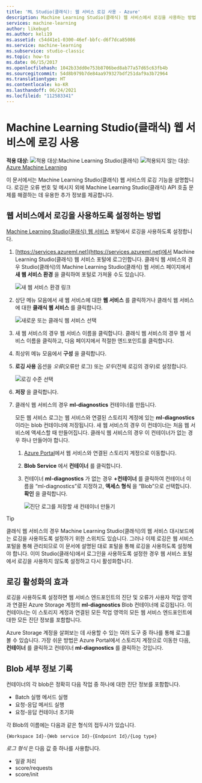 ```yaml
---
title: 'ML Studio(클래식): 웹 서비스 로깅 사용 - Azure'
description: Machine Learning Studio(클래식) 웹 서비스에서 로깅을 사용하는 방법을 알아봅니다. 로깅은 API 문제를 해결하는 데 도움이 되는 추가 정보를 제공합니다.
services: machine-learning
author: likebupt
ms.author: keli19
ms.assetid: c54d41e1-0300-46ef-bbfc-d6f7dca85086
ms.service: machine-learning
ms.subservice: studio-classic
ms.topic: how-to
ms.date: 06/15/2017
ms.openlocfilehash: 1042b33dd0e753b8706bed8ab77a57d65c63fb4b
ms.sourcegitcommit: 54d8b979b7de84aa979327bdf251daf9a3b72964
ms.translationtype: HT
ms.contentlocale: ko-KR
ms.lasthandoff: 06/24/2021
ms.locfileid: "112583341"
---
```

# <a name="enable-logging-for-machine-learning-studio-classic-web-services"></a>Machine Learning Studio(클래식) 웹 서비스에 로깅 사용

**적용 대상:**  ![적용 대상:](../../../includes/media/aml-applies-to-skus/yes.png)Machine Learning Studio(클래식)  ![적용되지 않는 대상:](../../../includes/media/aml-applies-to-skus/no.png)[Azure Machine Learning](../overview-what-is-machine-learning-studio.md#ml-studio-classic-vs-azure-machine-learning-studio)


이 문서에서는 Machine Learning Studio(클래식) 웹 서비스의 로깅 기능을 설명합니다. 로깅은 오류 번호 및 메시지 외에 Machine Learning Studio(클래식) API 호출 문제를 해결하는 데 유용한 추가 정보를 제공합니다.  

## <a name="how-to-enable-logging-for-a-web-service"></a>웹 서비스에서 로깅을 사용하도록 설정하는 방법

[Machine Learning Studio(클래식) 웹 서비스](https://services.azureml.net) 포털에서 로깅을 사용하도록 설정합니다. 

1. [https://services.azureml.net](https://services.azureml.net)에서 Machine Learning Studio(클래식) 웹 서비스 포털에 로그인합니다. 클래식 웹 서비스의 경우 Studio(클래식)의 Machine Learning Studio(클래식) 웹 서비스 페이지에서 **새 웹 서비스 환경** 을 클릭하여 포털로 가져올 수도 있습니다.

   ![새 웹 서비스 환경 링크](./media/web-services-logging/new-web-services-experience-link.png)

2. 상단 메뉴 모음에서 새 웹 서비스에 대한 **웹 서비스** 를 클릭하거나 클래식 웹 서비스에 대한 **클래식 웹 서비스** 를 클릭합니다.

   ![새로운 또는 클래식 웹 서비스 선택](./media/web-services-logging/select-web-service.png)

3. 새 웹 서비스의 경우 웹 서비스 이름을 클릭합니다. 클래식 웹 서비스의 경우 웹 서비스 이름을 클릭하고, 다음 페이지에서 적절한 엔드포인트를 클릭합니다.

4. 최상위 메뉴 모음에서 **구성** 을 클릭합니다.

5. **로깅 사용** 옵션을 *오류*(오류만 로그) 또는 *모두*(전체 로깅의 경우)로 설정합니다.

   ![로깅 수준 선택](./media/web-services-logging/enable-logging.png)

6. **저장** 을 클릭합니다.

7. 클래식 웹 서비스의 경우 **ml-diagnostics** 컨테이너를 만듭니다.

   모든 웹 서비스 로그는 웹 서비스와 연결된 스토리지 계정에 있는 **ml-diagnostics** 이라는 blob 컨테이너에 저장됩니다. 새 웹 서비스의 경우 이 컨테이너는 처음 웹 서비스에 액세스할 때 만들어집니다. 클래식 웹 서비스의 경우 이 컨테이너가 없는 경우 하나 만들어야 합니다. 

   1. [Azure Portal](https://portal.azure.com)에서 웹 서비스와 연결된 스토리지 계정으로 이동합니다.

   2. **Blob Service** 에서 **컨테이너** 를 클릭합니다.

   3. 컨테이너 **ml-diagnostics** 가 없는 경우 **+컨테이너** 를 클릭하여 컨테이너 이름을 “ml-diagnostics”로 지정하고, **액세스 형식** 을 “Blob”으로 선택합니다. **확인** 을 클릭합니다.

      ![진단 로그를 저장할 새 컨테이너 만들기](./media/web-services-logging/create-ml-diagnostics-container.png)

> [!TIP]
>
> 클래식 웹 서비스의 경우 Machine Learning Studio(클래식)의 웹 서비스 대시보드에는 로깅을 사용하도록 설정하기 위한 스위치도 있습니다. 그러나 이제 로깅은 웹 서비스 포털을 통해 관리되므로 이 문서에 설명된 대로 포털을 통해 로깅을 사용하도록 설정해야 합니다. 이미 Studio(클래식)에서 로그인을 사용하도록 설정한 경우 웹 서비스 포털에서 로깅을 사용하지 않도록 설정하고 다시 활성화합니다.


## <a name="the-effects-of-enabling-logging"></a>로깅 활성화의 효과
로깅을 사용하도록 설정하면 웹 서비스 엔드포인트의 진단 및 오류가 사용자 작업 영역과 연결된 Azure Storage 계정의 **ml-diagnostics** Blob 컨테이너에 로깅됩니다. 이 컨테이너는 이 스토리지 계정과 연결된 모든 작업 영역의 모든 웹 서비스 엔드포인트에 대한 모든 진단 정보를 포함합니다.

Azure Storage 계정을 살펴보는 데 사용할 수 있는 여러 도구 중 하나를 통해 로그를 볼 수 있습니다. 가장 쉬운 방법은 Azure Portal에서 스토리지 계정으로 이동한 다음, **컨테이너** 를 클릭하고 컨테이너 **ml-diagnostics** 를 클릭하는 것입니다.  

## <a name="log-blob-detail-information"></a>Blob 세부 정보 기록
컨테이너의 각 blob은 정확히 다음 작업 중 하나에 대한 진단 정보를 포함합니다.

* Batch 실행 메서드 실행  
* 요청-응답 메서드 실행  
* 요청-응답 컨테이너 초기화

각 Blob의 이름에는 다음과 같은 형식의 접두사가 있습니다. 


`{Workspace Id}-{Web service Id}-{Endpoint Id}/{Log type}`


_로그 형식_ 은 다음 값 중 하나를 사용합니다.  

* 일괄 처리  
* score/requests  
* score/init